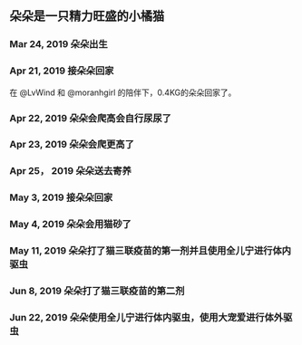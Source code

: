 ## 朵朵是一只精力旺盛的小橘猫

### Mar 24, 2019  朵朵出生
  
### Apr 21, 2019 接朵朵回家
  在 @LvWind 和 @moranhgirl 的陪伴下，0.4KG的朵朵回家了。
### Apr 22, 2019 朵朵会爬高会自行尿尿了

### Apr 23, 2019 朵朵会爬更高了

### Apr 25， 2019 朵朵送去寄养

### May 3, 2019 接朵朵回家

### May 4, 2019 朵朵会用猫砂了

### May 11, 2019 朵朵打了猫三联疫苗的第一剂并且使用全儿宁进行体内驱虫

### Jun 8, 2019 朵朵打了猫三联疫苗的第二剂

### Jun 22, 2019 朵朵使用全儿宁进行体内驱虫，使用大宠爱进行体外驱虫


